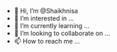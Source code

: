 - 👋 Hi, I’m @Shaikhnisa
- 👀 I’m interested in ...
- 🌱 I’m currently learning ...
- 💞️ I’m looking to collaborate on ...
- 📫 How to reach me ...

<!---
Shaikhnisa/Shaikhnisa is a ✨ special ✨ repository because its `README.md` (this file) appears on your GitHub profile.
You can click the Preview link to take a look at your changes.
--->
